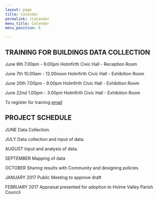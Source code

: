 ```yaml
---
layout: page
title: Calendar
permalink: /Calendar
menu_title: Calendar
menu_position: 8

---
```

## TRAINING FOR BUILDINGS DATA COLLECTION
June 6th    7.00pm - 9.00pm        Holmfirth Civic Hall - Reception Room

June 7th   10.00am - 12.00noon     Holmfirth Civic Hall - Exhibition Room

June 20th   7.00pm - 9.00pm        Holmfirth Civic Hall - Exhibition Room

June 22nd   1.00pm - 3.00pm        Holmfirth Civic Hall - Exhibition Room

To register for training [email](mailto:Holmfirthconservation@outlook.com)

## PROJECT SCHEDULE
JUNE   Data Collection.

JULY   Data collection and input of data.

AUGUST  Input and analysis of data.

SEPTEMBER   Mapping of data

OCTOBER   Sharing results with Community and designing policies

JANUARY 2017   Public Meeting to approve draft

FEBRUARY  2017  Appraisal presented for adoption to Holme Valley Parish Council



